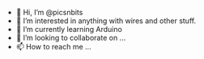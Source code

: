 - 👋 Hi, I’m @picsnbits
- 👀 I’m interested in anything with wires and other stuff. 
- 🌱 I’m currently learning Arduino
- 💞️ I’m looking to collaborate on ...
- 📫 How to reach me ...

<!---
picsnbits/picsnbits is a ✨ special ✨ repository because its `README.md` (this file) appears on your GitHub profile.
You can click the Preview link to take a look at your changes.
--->
